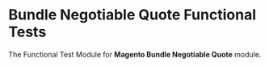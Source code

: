 # Bundle Negotiable Quote Functional Tests

The Functional Test Module for **Magento Bundle Negotiable Quote** module.
